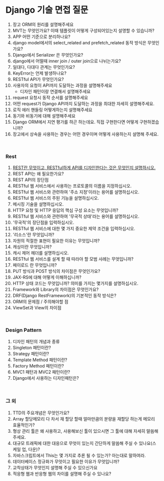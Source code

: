 # Django 기술 면접 질문

1. 장고 ORM의 원리를 설명해주세요
2. MVT는 무엇인가요?   이때 템플릿이 어떻게 구성되어있는지 설명할 수 있습니까?
3. APP 어떤 기준으로 분리하나요?
4. django model에서의 select_related and prefetch_related 동작 방식은 무엇인가요?
5. Django에서 Serializer 은 무엇인가요?
6. django에서 어떨때 inner join / outer join으로 나뉘는가요?
7. 일대다, 다대다 관계는 무엇인가요?
8. KeyError는 언제 발생하나요?
9. RESTful API가 무엇인가요?
10. 사용자의 요청이 API까지 도달하는 과정을 설명해주세요
    - 디자인 패턴이랑 연결해서 설명해주세요
11. request 요청시 동작 순서를 설명해주세요
12. 어떤 request가 Django API까지 도달하는 과정을 최대한 자세히 설명해주세요.
13. 로직 에러 핸들링 어떻게하는지 설명해주세요
14. 동기와 비동기에 대해 설명해주세요
15. Django ORM에서 지연 평가를 하곤 하는데요. 직접 구현한다면 어떻게 구현하겠습니까?
16. 장고에서 상속을 사용하는 경우는 어떤 경우이며 어떻게 사용하는지 설명해 주세요.

<br/>

### Rest
1. [REST란 무엇이고, RESTful하게 API를 디자인한다는 것은 무엇인지 설명하시오.](https://github.com/Jihyun-Choi/TIL/blob/master/django/Dev%20Summary/REST.md)
2. REST API는 왜 필요한가요?
3. REST API의 장단점
4. RESTful 웹 서비스에서 사용하는 프로토콜의 이름을 지정하십시오.
5. RESTful 웹 서비스와 관련하여 '주소 지정'이라는 용어를 설명하십시오.
6. RESTful 웹 서비스의 주된 기능을 설명하십시오.
7. 메시징 기술을 설명하십시오.
8. HTTP 요청 및 HTTP 응답의 핵심 구성 요소는 무엇입니까?
9. RESTful 웹 서비스와 관련하여 '무국적 상태'라는 용어를 설명하십시오.
10. '무국적'의 장단점을 입력하십시오.
11. RESTful 웹 서비스에 대한 몇 가지 중요한 제약 조건을 입력하십시오.
12. '리소스'란 무엇입니까?
13. 자원의 적절한 표현이 필요한 이유는 무엇입니까?
14. 캐싱이란 무엇입니까?
15. 캐시 제어 헤더를 설명하십시오.
16. RESTful 웹 서비스를 설계 할 때 따라야 할 모범 사례는 무엇입니까?
17. 페이로드 란 무엇입니까?
18. PUT 방식과 POST 방식의 차이점은 무엇인가요?
19. JAX-RS에 대해 어떻게 이해하십니까?
20. HTTP 상태 코드는 무엇입니까? 의미를 가지는 몇가지를 설명하십시오.
21. Framework와 Library의 차이점은 무엇인가요?
22. DRF(Django RestFramework)의 기본적인 동작 방식은?
23. ORM의 문제점 / 주의해야할 점
24. ViewSet과 View의 차이점

<br/>

### Design Pattern
1. 디자인 패턴의 개념과 종류
2. Singleton 패턴이란?
3. Strategy 패턴이란?
4. Template Method 패턴이란?
5. Factory Method 패턴이란?
6. MVC1 패턴과 MVC2 패턴이란?
7. Django에서 사용하는 디자인패턴은?

<br/>

### 그 외
1. TTD의 주요개념은 무엇인가요?
2. Array 할당메모리 다 차서 재 할당 할때 얼마만큼의 분량을 재할당 하는게 메모리 효율적인가?
3. 형상 관리 툴은 왜 사용하고, 사용해보신 툴이 있으시면 그 툴에 대해 자세히 말씀해 주세요.
4. 대규모 트래픽에 대한 대응으로 무엇이 있는지 간단하게 말씀해 주실 수 있나요(스케일 업, 다운)?
5. 자바스크립트에서 This는 몇 가지로 추론 될 수 있는가? 아는대로 말하여라.
6. 데이터베이스 정규화가 무엇이고 필요한 이유가 무엇입니까?
7. 교착상태가 무엇인지 설명해 주실 수 있으신가요
8. 적응형 웹과 반응형 웹의 차이를 설명해 주실 수 있나요?